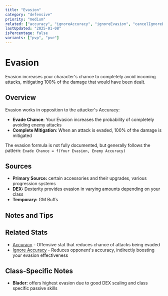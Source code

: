 ```yaml
---
title: "Evasion"
category: "defensive"
priority: "medium"
related: ["accuracy", "ignoreAccuracy", "ignoreEvasion", "cancelIgnoreEvasion"]
lastUpdated: "2025-01-08"
isPercentage: false
variants: ["pvp", "pve"]
---
```


# Evasion

Evasion increases your character's chance to completely avoid incoming attacks, mitigating 100% of the damage that would have been dealt.

## Overview

Evasion works in opposition to the attacker's Accuracy:

- **Evade Chance**: Your Evasion increases the probability of completely avoiding enemy attacks
- **Complete Mitigation**: When an attack is evaded, 100% of the damage is mitigated

The evasion formula is not fully documented, but generally follows the pattern:
`Evade Chance = f(Your Evasion, Enemy Accuracy)` 

## Sources

- **Primary Source:** certain accessories and their upgrades, various progression systems 
- **DEX:** Dexterity provides evasion in varying amounts depending on your class
- **Temporary:** GM Buffs

## Notes and Tips

## Related Stats

- [Accuracy](/stats/accuracy) - Offensive stat that reduces chance of attacks being evaded
- [Ignore Accuracy](/stats/ignore-accuracy) - Reduces opponent's accuracy, indirectly boosting your evasion effectiveness

## Class-Specific Notes

- **Blader:** offers highest evasion due to good DEX scaling and class specific passive skills
